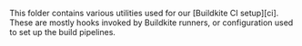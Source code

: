 This folder contains various utilities used for our [Buildkite CI
setup][ci]. These are mostly hooks invoked by Buildkite runners, or
configuration used to set up the build pipelines.
